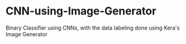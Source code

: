 # CNN-using-Image-Generator
Binary Classifier using CNNs, with the data labeling done using Kera's Image Generator
